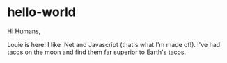 # hello-world

Hi Humans,

Louie is here! I like .Net and Javascript (that's what I'm made of!).
I've had tacos on the moon and find them far superior to Earth's tacos.
